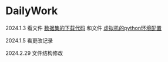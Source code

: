 # DailyWork

2024.1.3
看文件 [数据集的下载代码](https://github.com/Cz1544252489/DailyWork/blob/main/%E6%95%B0%E6%8D%AE%E9%9B%86%E7%9A%84%E4%B8%8B%E8%BD%BD%E4%BB%A3%E7%A0%81.md)
和文件 [虚拟机的python环境配置](https://github.com/Cz1544252489/DailyWork/blob/main/%E8%99%9A%E6%8B%9F%E6%9C%BA%E7%9A%84python%E7%8E%AF%E5%A2%83%E9%85%8D%E7%BD%AE.md)

2024.1.5
看更改记录

2024.2.29
文件结构修改
